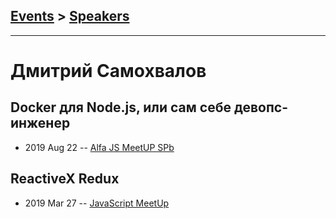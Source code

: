## [Events](../README.md) > [Speakers](../speakers.md)
---

# Дмитрий Самохвалов

## Docker для Node.js, или сам себе девопс-инженер
- 2019 Aug 22 -- [Alfa JS MeetUP SPb](https://www.youtube.com/watch?v=HTmbdhMqU6M&t=1290s)    
## ReactiveX Redux
- 2019 Mar 27 -- [JavaScript MeetUp](https://www.youtube.com/watch?v=l8Fp1BhT5i0)    
